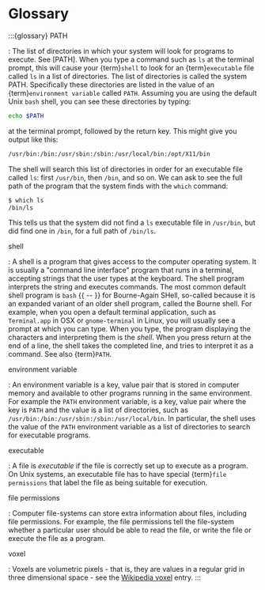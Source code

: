 # Glossary

:::{glossary}
PATH

: The list of directories in which your system will look for programs to
  execute.  See [PATH].  When you type a command such as `ls` at the
  terminal prompt, this will cause your {term}`shell` to look for an
  {term}`executable` file called `ls` in a list of directories.  The
  list of directories is called the system PATH.  Specifically these
  directories are listed in the value of an {term}`environment variable`
  called `PATH`. Assuming you are using the default Unix `bash`
  shell, you can see these directories by typing:

  ```bash
  echo $PATH
  ```

  at the terminal prompt, followed by the return key. This might give
  you output like this:

  ```bash
  /usr/bin:/bin:/usr/sbin:/sbin:/usr/local/bin:/opt/X11/bin
  ```

  The shell will search this list of directories in order for an
  executable file called `ls`: first `/usr/bin`, then `/bin`, and
  so on.  We can ask to see the full path of the program that the system
  finds with the `which` command:

  ```bash
  $ which ls
  /bin/ls
  ```

  This tells us that the system did not find a `ls` executable file in
  `/usr/bin`, but did find one in `/bin`, for a full path of
  `/bin/ls`.

shell

: A shell is a program that gives access to the computer operating
  system.  It is usually a "command line interface" program that runs in
  a terminal, accepting strings that the user types at the keyboard.
  The shell program interprets the string and executes commands.  The
  most common default shell program is `bash` {{ -- }} for Bourne-Again
  SHell, so-called because it is an expanded variant of an older shell
  program, called the Bourne shell.  For example, when you open a
  default terminal application, such as `Terminal.app` in OSX or
  `gnome-terminal` in Linux, you will usually see a prompt at which
  you can type.  When you type, the program displaying the characters
  and interpreting them is the *shell*.  When you press return at the
  end of a line, the shell takes the completed line, and tries to
  interpret it as a command.  See also {term}`PATH`.

environment variable

: An environment variable is a key, value pair that is stored in
  computer memory and available to other programs running in the same
  environment.  For example the `PATH` environment variable, is a key,
  value pair where the key is `PATH` and the value is a list of
  directories, such as `/usr/bin:/bin:/usr/sbin:/sbin:/usr/local/bin`.
  In particular, the shell uses the value of the `PATH` environment
  variable as a list of directories to search for executable programs.

executable

: A file is *executable* if the file is correctly set up to execute as a
  program.  On Unix systems, an executable file has to have special
  {term}`file permissions` that label the file as being suitable for
  execution.

file permissions

: Computer file-systems can store extra information about files,
  including file permissions.  For example, the file permissions tell
  the file-system whether a particular user should be able to read the
  file, or write the file or execute the file as a program.

voxel

: Voxels are volumetric pixels - that is, they are values in a regular
  grid in three dimensional space - see the [Wikipedia voxel](https://en.Wikipedia.org/wiki/Voxel) entry.
:::

